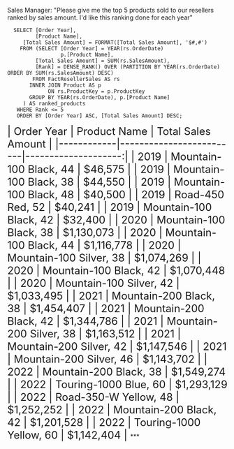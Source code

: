 
Sales Manager: "Please give me the top 5 products sold to our resellers ranked by sales amount. I'd like this ranking done for each year"

```
  SELECT [Order Year],
         [Product Name],
	 [Total Sales Amount] = FORMAT([Total Sales Amount], '$#,#')
    FROM (SELECT [Order Year] = YEAR(rs.OrderDate)
                 p.[Product Name],
		 [Total Sales Amount] = SUM(rs.SalesAmount),
		 [Rank] = DENSE_RANK() OVER (PARTITION BY YEAR(rs.OrderDate) ORDER BY SUM(rs.SalesAmount) DESC)
	    FROM FactResellerSales AS rs
	   INNER JOIN Product AS p
	         ON rs.ProductKey = p.ProductKey
	   GROUP BY YEAR(rs.OrderDate), p.[Product Name]
	 ) AS ranked_products
   WHERE Rank <= 5
   ORDER BY [Order Year] ASC, [Total Sales Amount] DESC;
```
<span style="font-size:24px">     
| Order Year | Product Name            | Total Sales Amount  |
|------------|-------------------------|--------------------:|
| 2019       | Mountain-100 Black, 44  |             $46,575 |
| 2019       | Mountain-100 Black, 38  |             $44,550 |
| 2019       | Mountain-100 Black, 48  |             $40,500 |
| 2019       | Road-450 Red, 52        |             $40,241 |
| 2019       | Mountain-100 Black, 42  |             $32,400 |
| 2020       | Mountain-100 Black, 38  |          $1,130,073 |
| 2020       | Mountain-100 Black, 44  |          $1,116,778 |
| 2020       | Mountain-100 Silver, 38 |          $1,074,269 |
| 2020       | Mountain-100 Black, 42  |          $1,070,448 |
| 2020       | Mountain-100 Silver, 42 |          $1,033,495 |
| 2021       | Mountain-200 Black, 38  |          $1,454,407 |
| 2021       | Mountain-200 Black, 42  |          $1,344,786 |
| 2021       | Mountain-200 Silver, 38 |          $1,163,512 |
| 2021       | Mountain-200 Silver, 42 |          $1,147,546 |
| 2021       | Mountain-200 Silver, 46 |          $1,143,702 |
| 2022       | Mountain-200 Black, 38  |          $1,549,274 |
| 2022       | Touring-1000 Blue, 60   |          $1,293,129 |
| 2022       | Road-350-W Yellow, 48   |          $1,252,252 |
| 2022       | Mountain-200 Black, 42  |          $1,201,528 |
| 2022       | Touring-1000 Yellow, 60 |          $1,142,404 |
 </span>  
***
